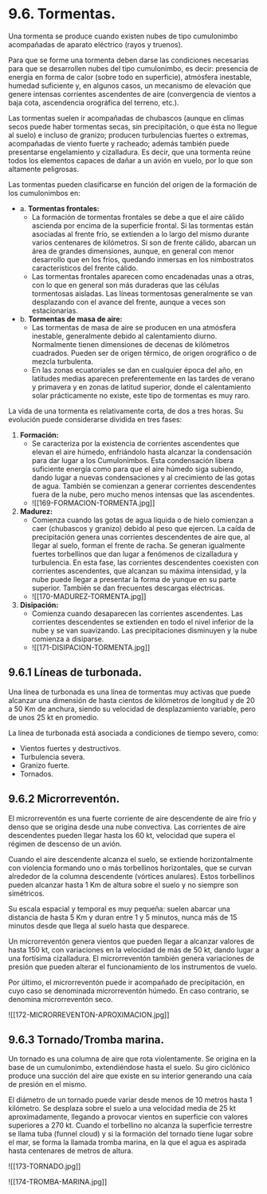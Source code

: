 
# 9.6. Tormentas.

Una tormenta se produce cuando existen nubes de tipo cumulonimbo acompañadas de aparato eléctrico (rayos y truenos).

Para que se forme una tormenta deben darse las condiciones necesarias para que se desarrollen nubes del tipo cumulonimbo, es decir: presencia de energía en forma de calor (sobre todo en superficie), atmósfera inestable, humedad suficiente y, en algunos casos, un mecanismo de elevación que genere intensas corrientes ascendentes de aire (convergencia de vientos a baja cota, ascendencia orográfica del terreno, etc.).

Las tormentas suelen ir acompañadas de chubascos (aunque en climas secos puede haber tormentas secas, sin precipitación, o que ésta no llegue al suelo) e incluso de granizo; producen turbulencias fuertes o extremas, acompañadas de viento fuerte y racheado; además también puede presentarse engelamiento y cizalladura. Es decir, que una tormenta reúne todos los elementos capaces de dañar a un avión en vuelo, por lo que son altamente peligrosas.

Las tormentas pueden clasificarse en función del origen de la formación de los cumulonimbos en:
- a. **Tormentas frontales:**
	- La formación de tormentas frontales se debe a que el aire cálido ascienda por encima de la superficie frontal. Si las tormentas están asociadas al frente frío, se extienden a lo largo del mismo durante varios centenares de kilómetros. Si son de frente cálido, abarcan un área de grandes dimensiones, aunque, en general con menor desarrollo que en los fríos, quedando inmersas en los nimbostratos característicos del frente cálido.
	- Las tormentas frontales aparecen como encadenadas unas a otras, con lo que en general son más duraderas que las células tormentosas aisladas. Las líneas tormentosas generalmente se van desplazando con el avance del frente, aunque a veces son estacionarias.
- b. **Tormentas de masa de aire:**
	- Las tormentas de masa de aire se producen en una atmósfera inestable, generalmente debido al calentamiento diurno. Normalmente tienen dimensiones de decenas de kilómetros cuadrados. Pueden ser de origen térmico, de origen orográfico o de mezcla turbulenta.
	- En las zonas ecuatoriales se dan en cualquier época del año, en latitudes medias aparecen preferentemente en las tardes de verano y primavera y en zonas de latitud superior, donde el calentamiento solar prácticamente no existe, este tipo de tormentas es muy raro.

La vida de una tormenta es relativamente corta, de dos a tres horas. Su evolución puede considerarse dividida en tres fases:

1. **Formación:**
	- Se caracteriza por la existencia de corrientes ascendentes que elevan el aire húmedo, enfriándolo hasta alcanzar la condensación para dar lugar a los Cumulonimbos. Esta condensación libera suficiente energía como para que el aire húmedo siga subiendo, dando lugar a nuevas condensaciones y al crecimiento de las gotas de agua. También se comienzan a generar corrientes descendentes fuera de la nube, pero mucho menos intensas que las ascendentes.
	- ![[169-FORMACION-TORMENTA.jpg]]
2. **Madurez:**
	- Comienza cuando las gotas de agua líquida o de hielo comienzan a caer (chubascos y granizo) debido al peso que ejercen. La caída de precipitación genera unas corrientes descendentes de aire que, al llegar al suelo, forman el frente de racha. Se generan igualmente fuertes torbellinos que dan lugar a fenómenos de cizalladura y turbulencia. En esta fase, las corrientes descendentes coexisten con corrientes ascendentes, que alcanzan su máxima intensidad, y la nube puede llegar a presentar la forma de yunque en su parte superior. También se dan frecuentes descargas eléctricas.
	- ![[170-MADUREZ-TORMENTA.jpg]]
3. **Disipación:**
	- Comienza cuando desaparecen las corrientes ascendentes. Las corrientes descendentes se extienden en todo el nivel inferior de la nube y se van suavizando. Las precipitaciones disminuyen y la nube comienza a disiparse.
	- ![[171-DISIPACION-TORMENTA.jpg]]

## 9.6.1 Líneas de turbonada.

Una línea de turbonada es una línea de tormentas muy activas que puede alcanzar una dimensión de hasta cientos de kilómetros de longitud y de 20 a 50 Km de anchura, siendo su velocidad de desplazamiento variable, pero de unos 25 kt en promedio.

La línea de turbonada está asociada a condiciones de tiempo severo, como:
- Vientos fuertes y destructivos.
- Turbulencia severa.
- Granizo fuerte.
- Tornados.

## 9.6.2 Microrreventón.

El microrreventón es una fuerte corriente de aire descendente de aire frío y denso que se origina desde una nube convectiva. Las corrientes de aire descendentes pueden llegar hasta los 60 kt, velocidad que supera el régimen de descenso de un avión.

Cuando el aire descendente alcanza el suelo, se extiende horizontalmente con violencia formando uno o más torbellinos horizontales, que se curvan alrededor de la columna descendente (vórtices anulares). Estos torbellinos pueden alcanzar hasta 1 Km de altura sobre el suelo y no siempre son simétricos.

Su escala espacial y temporal es muy pequeña: suelen abarcar una distancia de hasta 5 Km y duran entre 1 y 5 minutos, nunca más de 15 minutos desde que llega al suelo hasta que desparece.

Un microrreventón genera vientos que pueden llegar a alcanzar valores de hasta 150 kt, con variaciones en la velocidad de más de 50 kt, dando lugar a una fortísima cizalladura. El microrreventón también genera variaciones de presión que pueden alterar el funcionamiento de los instrumentos de vuelo.

Por último, el microrreventón puede ir acompañado de precipitación, en cuyo caso se denominada microrreventón húmedo. En caso contrario, se denomina microrreventón seco.

![[172-MICRORREVENTON-APROXIMACION.jpg]]
## 9.6.3 Tornado/Tromba marina.

Un tornado es una columna de aire que rota violentamente. Se origina en la base de un cumulonimbo, extendiéndose hasta el suelo. Su giro ciclónico produce una succión del aire que existe en su interior generando una caía de presión en el mismo.

El diámetro de un tornado puede variar desde menos de 10 metros hasta 1 kilómetro. Se desplaza sobre el suelo a una velocidad media de 25 kt aproximadamente, llegando a provocar vientos en superficie con valores superiores a 270 kt. Cuando el torbellino no alcanza la superficie terrestre se llama tuba (funnel cloud) y si la formación del tornado tiene lugar sobre el mar, se forma la llamada tromba marina, en la que el agua es aspirada hasta centenares de metros de altura.

![[173-TORNADO.jpg]]

![[174-TROMBA-MARINA.jpg]]

